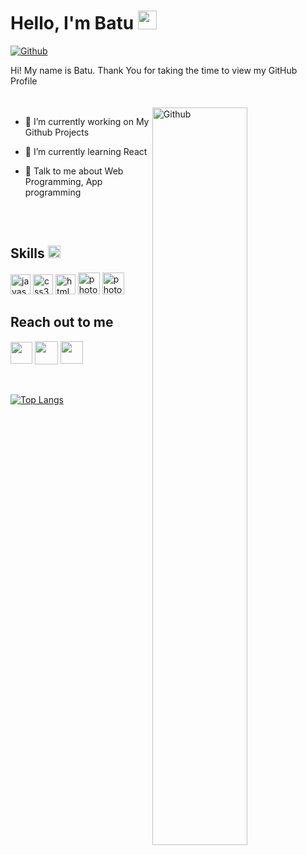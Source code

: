 <h1> Hello, I'm  Batu <img src = "https://raw.githubusercontent.com/MartinHeinz/MartinHeinz/master/wave.gif" width = 30px> </h1>
<p align='center'>
</p>


[![Github](https://img.shields.io/github/followers/jsbatu?label=Follow&style=social)](https://github.com/jsbatu)

<div size='20px'> Hi! My name is Batu. Thank You for taking the time to view my GitHub Profile 
</div>

</br>
</br>
<img width="55%" align="right" alt="Github" src="https://mir-s3-cdn-cf.behance.net/project_modules/max_1200/06f21a161921919.63cd7887d0a70.gif" />

- 🔭 I’m currently working on My Github Projects

- 🌱 I’m currently learning React

- 💬 Talk to me about Web Programming, App programming

</br>
</br>
<div style="display:inline-block;">
<h2> Skills <img alt="react" src = "https://media2.giphy.com/media/QssGEmpkyEOhBCb7e1/giphy.gif?cid=ecf05e47a0n3gi1bfqntqmob8g9aid1oyj2wr3ds3mg700bl&rid=giphy.gif" width = 20px> </h2>

<img alt="javascript" width ='32px' src ='https://raw.githubusercontent.com/rahulbanerjee26/githubAboutMeGenerator/main/icons/javascript.svg'>
<img alt="css3" width ='32px' src ='https://raw.githubusercontent.com/rahulbanerjee26/githubAboutMeGenerator/main/icons/css.svg'>
<img alt="html5" width ='32px' src ='https://raw.githubusercontent.com/rahulbanerjee26/githubAboutMeGenerator/main/icons/html.svg'>
<img alt="photoshop" width ='35px' src ='https://camo.githubusercontent.com/3984e42c8975b59b2d399367f4b640720467ae44fdc38a91551b460effdd30f6/68747470733a2f2f75706c6f61642e77696b696d656469612e6f72672f77696b6970656469612f636f6d6d6f6e732f7468756d622f612f61662f41646f62655f50686f746f73686f705f43435f69636f6e2e7376672f3132303070782d41646f62655f50686f746f73686f705f43435f69636f6e2e7376672e706e67'>
<img alt="photoshop" width ='35px' src ='https://upload.wikimedia.org/wikipedia/commons/thumb/f/fb/Adobe_Illustrator_CC_icon.svg/2101px-Adobe_Illustrator_CC_icon.svg.png'>
</div>
<br>

<h2> Reach out to me  </h2>
<a href = 'https://www.linkedin.com/in/batuhan-ta%C5%9Fk%C4%B1n-b48673260/'> <img width = '35px' align= 'center' src="https://upload.wikimedia.org/wikipedia/commons/thumb/8/81/LinkedIn_icon.svg/768px-LinkedIn_icon.svg.png"/></a>
<a href = 'https://twitter.com/batumeister'> <img ;" width = '37px' height="37px" align= 'center' src="https://www.freepnglogos.com/uploads/twitter-x-logo-png/twitter-x-logo-png-9.png"/></a>
<a href = 'https://codepen.io/jsbatu'> <img width = '36px' height="36px" align= 'center'  src="https://cdn-icons-png.flaticon.com/512/1626/1626319.png"/></a>


<br>
<br>
  <br>

 [![Top Langs](https://github-readme-stats-git-masterrstaa-rickstaa.vercel.app/api/top-langs/?username=jsbatu)](https://github.com/jsbatu/github-readme-stats)




